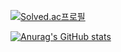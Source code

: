 [![Solved.ac프로필](http://mazassumnida.wtf/api/mini/generate_badge?boj=cowhappy721)](https://solved.ac/cowhappy721)

[![Anurag's GitHub stats](https://github-readme-stats.vercel.app/apikimsohee72anuraghazra)](https://github.com/anuraghazra/github-readme-stats)
